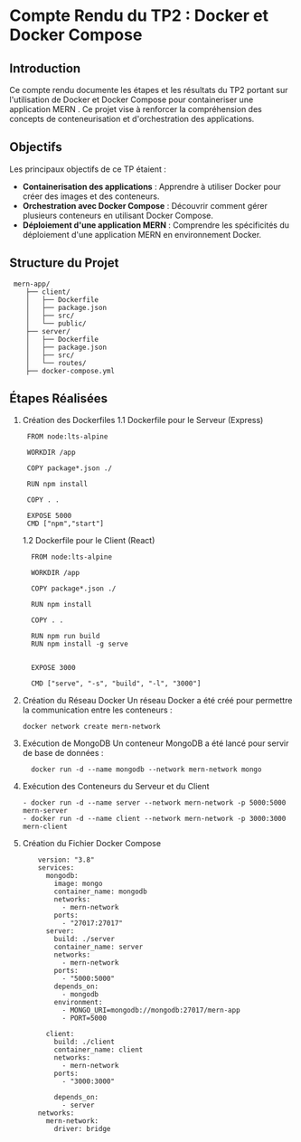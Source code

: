 # Compte Rendu du TP2 : Docker et Docker Compose

## Introduction
Ce compte rendu documente les étapes et les résultats du TP2 portant sur l'utilisation de Docker et Docker Compose pour containeriser une application MERN . Ce projet vise à renforcer la compréhension des concepts de conteneurisation et d'orchestration des applications.

## Objectifs
Les principaux objectifs de ce TP étaient :
- **Containerisation des applications** : Apprendre à utiliser Docker pour créer des images et des conteneurs.
- **Orchestration avec Docker Compose** : Découvrir comment gérer plusieurs conteneurs en utilisant Docker Compose.
- **Déploiement d'une application MERN** : Comprendre les spécificités du déploiement d'une application MERN en environnement Docker.
## Structure du Projet
```
 mern-app/
    ├── client/               
    │   ├── Dockerfile         
    │   ├── package.json       
    │   ├── src/              
    │   └── public/            
    ├── server/               
    │   ├── Dockerfile        
    │   ├── package.json       
    │   ├── src/              
    │   └── routes/            
    ├── docker-compose.yml 
```

  
## Étapes Réalisées
   1. Création des Dockerfiles
      1.1 Dockerfile pour le Serveur (Express)
       ```
        FROM node:lts-alpine
        
        WORKDIR /app
        
        COPY package*.json ./
        
        RUN npm install
        
        COPY . .
        
        EXPOSE 5000
        CMD ["npm","start"]
        ```
      1.2 Dockerfile pour le Client (React)
      ```
        FROM node:lts-alpine

        WORKDIR /app
        
        COPY package*.json ./
        
        RUN npm install
        
        COPY . .
        
        RUN npm run build
        RUN npm install -g serve
        
        
        EXPOSE 3000
        
        CMD ["serve", "-s", "build", "-l", "3000"]
        ```
   3. Création du Réseau Docker
      Un réseau Docker a été créé pour permettre la communication entre les conteneurs :
        ```
        docker network create mern-network
        ```
   4. Exécution de MongoDB
      Un conteneur MongoDB a été lancé pour servir de base de données :
      
      ```
        docker run -d --name mongodb --network mern-network mongo
      ```
   6. Exécution des Conteneurs du Serveur et du Client
      ```
      - docker run -d --name server --network mern-network -p 5000:5000 mern-server
      - docker run -d --name client --network mern-network -p 3000:3000 mern-client
      ```
      
   7.  Création du Fichier Docker Compose
   ```
          version: "3.8"
          services:
            mongodb:
              image: mongo
              container_name: mongodb
              networks:
                - mern-network
              ports:
                - "27017:27017"
            server:
              build: ./server
              container_name: server
              networks:
                - mern-network
              ports:
                - "5000:5000"
              depends_on:
                - mongodb
              environment:
                - MONGO_URI=mongodb://mongodb:27017/mern-app
                - PORT=5000
                
            client:
              build: ./client
              container_name: client
              networks:
                - mern-network
              ports:
                - "3000:3000"
              
              depends_on:
                - server
          networks:
            mern-network:
              driver: bridge

   ```
